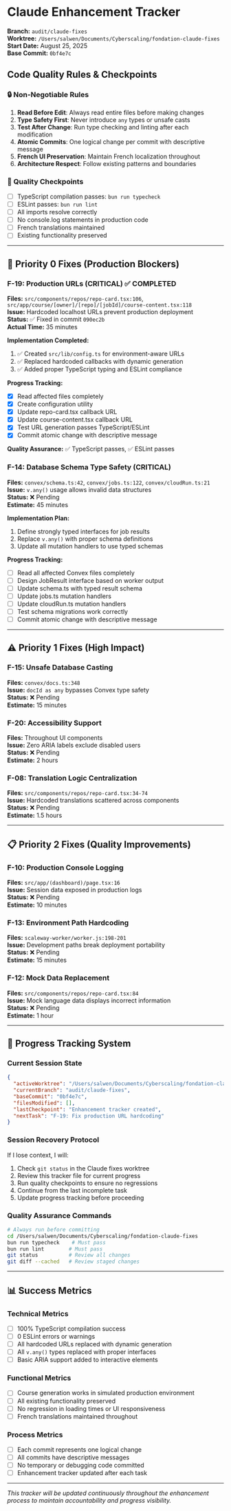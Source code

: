 # Claude Enhancement Tracker

**Branch:** `audit/claude-fixes`  
**Worktree:** `/Users/salwen/Documents/Cyberscaling/fondation-claude-fixes`  
**Start Date:** August 25, 2025  
**Base Commit:** `0bf4e7c`

## Code Quality Rules & Checkpoints

### 🔒 Non-Negotiable Rules
1. **Read Before Edit**: Always read entire files before making changes
2. **Type Safety First**: Never introduce `any` types or unsafe casts
3. **Test After Change**: Run type checking and linting after each modification
4. **Atomic Commits**: One logical change per commit with descriptive message
5. **French UI Preservation**: Maintain French localization throughout
6. **Architecture Respect**: Follow existing patterns and boundaries

### 🎯 Quality Checkpoints
- [ ] TypeScript compilation passes: `bun run typecheck`
- [ ] ESLint passes: `bun run lint`
- [ ] All imports resolve correctly
- [ ] No console.log statements in production code
- [ ] French translations maintained
- [ ] Existing functionality preserved

---

## 🚨 Priority 0 Fixes (Production Blockers)

### F-19: Production URLs (CRITICAL) ✅ COMPLETED
**Files:** `src/components/repos/repo-card.tsx:106`, `src/app/course/[owner]/[repo]/[jobId]/course-content.tsx:118`  
**Issue:** Hardcoded localhost URLs prevent production deployment  
**Status:** ✅ Fixed in commit `090ec2b`  
**Actual Time:** 35 minutes  

**Implementation Completed:**
1. ✅ Created `src/lib/config.ts` for environment-aware URLs
2. ✅ Replaced hardcoded callbacks with dynamic generation  
3. ✅ Added proper TypeScript typing and ESLint compliance

**Progress Tracking:**
- [x] Read affected files completely
- [x] Create configuration utility
- [x] Update repo-card.tsx callback URL
- [x] Update course-content.tsx callback URL  
- [x] Test URL generation passes TypeScript/ESLint
- [x] Commit atomic change with descriptive message

**Quality Assurance:** ✅ TypeScript passes, ✅ ESLint passes

### F-14: Database Schema Type Safety (CRITICAL)
**Files:** `convex/schema.ts:42`, `convex/jobs.ts:122`, `convex/cloudRun.ts:21`  
**Issue:** `v.any()` usage allows invalid data structures  
**Status:** ❌ Pending  
**Estimate:** 45 minutes  

**Implementation Plan:**
1. Define strongly typed interfaces for job results
2. Replace `v.any()` with proper schema definitions
3. Update all mutation handlers to use typed schemas

**Progress Tracking:**
- [ ] Read all affected Convex files completely
- [ ] Design JobResult interface based on worker output
- [ ] Update schema.ts with typed result schema
- [ ] Update jobs.ts mutation handlers
- [ ] Update cloudRun.ts mutation handlers
- [ ] Test schema migrations work correctly
- [ ] Commit atomic change with descriptive message

---

## ⚠️ Priority 1 Fixes (High Impact)

### F-15: Unsafe Database Casting
**Files:** `convex/docs.ts:348`  
**Issue:** `docId as any` bypasses Convex type safety  
**Status:** ❌ Pending  
**Estimate:** 15 minutes  

### F-20: Accessibility Support  
**Files:** Throughout UI components  
**Issue:** Zero ARIA labels exclude disabled users  
**Status:** ❌ Pending  
**Estimate:** 2 hours  

### F-08: Translation Logic Centralization
**Files:** `src/components/repos/repo-card.tsx:34-74`  
**Issue:** Hardcoded translations scattered across components  
**Status:** ❌ Pending  
**Estimate:** 1.5 hours  

---

## 📋 Priority 2 Fixes (Quality Improvements)

### F-10: Production Console Logging
**Files:** `src/app/(dashboard)/page.tsx:16`  
**Issue:** Session data exposed in production logs  
**Status:** ❌ Pending  
**Estimate:** 10 minutes  

### F-13: Environment Path Hardcoding
**Files:** `scaleway-worker/worker.js:198-201`  
**Issue:** Development paths break deployment portability  
**Status:** ❌ Pending  
**Estimate:** 15 minutes  

### F-12: Mock Data Replacement
**Files:** `src/components/repos/repo-card.tsx:84`  
**Issue:** Mock language data displays incorrect information  
**Status:** ❌ Pending  
**Estimate:** 1 hour  

---

## 🔄 Progress Tracking System

### Current Session State
```json
{
  "activeWorktree": "/Users/salwen/Documents/Cyberscaling/fondation-claude-fixes",
  "currentBranch": "audit/claude-fixes", 
  "baseCommit": "0bf4e7c",
  "filesModified": [],
  "lastCheckpoint": "Enhancement tracker created",
  "nextTask": "F-19: Fix production URL hardcoding"
}
```

### Session Recovery Protocol
If I lose context, I will:
1. Check `git status` in the Claude fixes worktree
2. Review this tracker file for current progress
3. Run quality checkpoints to ensure no regressions
4. Continue from the last incomplete task
5. Update progress tracking before proceeding

### Quality Assurance Commands
```bash
# Always run before committing
cd /Users/salwen/Documents/Cyberscaling/fondation-claude-fixes
bun run typecheck    # Must pass
bun run lint        # Must pass  
git status          # Review all changes
git diff --cached   # Review staged changes
```

---

## 📊 Success Metrics

### Technical Metrics
- [ ] 100% TypeScript compilation success
- [ ] 0 ESLint errors or warnings
- [ ] All hardcoded URLs replaced with dynamic generation
- [ ] All `v.any()` types replaced with proper interfaces
- [ ] Basic ARIA support added to interactive elements

### Functional Metrics  
- [ ] Course generation works in simulated production environment
- [ ] All existing functionality preserved
- [ ] No regression in loading times or UI responsiveness
- [ ] French translations maintained throughout

### Process Metrics
- [ ] Each commit represents one logical change
- [ ] All commits have descriptive messages
- [ ] No temporary or debugging code committed
- [ ] Enhancement tracker updated after each task

---

*This tracker will be updated continuously throughout the enhancement process to maintain accountability and progress visibility.*